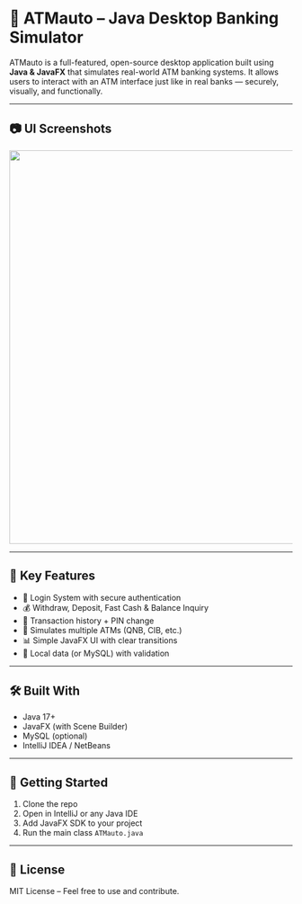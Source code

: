
# 🏦 ATMauto – Java Desktop Banking Simulator

ATMauto is a full-featured, open-source desktop application built using **Java & JavaFX** that simulates real-world ATM banking systems. It allows users to interact with an ATM interface just like in real banks — securely, visually, and functionally.

---

## 📷 UI Screenshots

<p align="center">
  <img src="https://github.com/YourUsername/YourRepoName/blob/main/images/ATMauto_UI_Combined.png?raw=true" width="700"/>
</p>

---

## 🎯 Key Features

- 🔐 Login System with secure authentication  
- 💰 Withdraw, Deposit, Fast Cash & Balance Inquiry  
- 🧾 Transaction history + PIN change  
- 🏧 Simulates multiple ATMs (QNB, CIB, etc.)  
- 📊 Simple JavaFX UI with clear transitions  
- 💾 Local data (or MySQL) with validation

---

## 🛠 Built With

- Java 17+
- JavaFX (with Scene Builder)
- MySQL (optional)
- IntelliJ IDEA / NetBeans

---

## 🚀 Getting Started

1. Clone the repo
2. Open in IntelliJ or any Java IDE
3. Add JavaFX SDK to your project
4. Run the main class `ATMauto.java`

---

## 📄 License

MIT License – Feel free to use and contribute.

